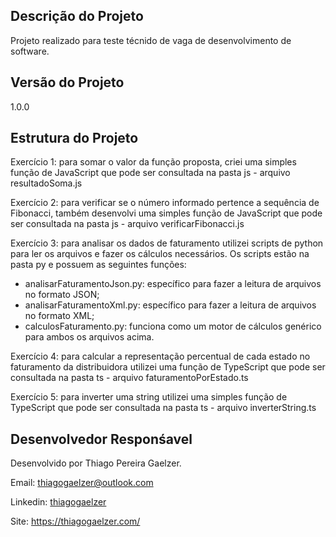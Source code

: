 ## Descrição do Projeto 

Projeto realizado para teste técnido de vaga de desenvolvimento de software.

## Versão do Projeto 

1.0.0

## Estrutura do Projeto 

Exercício 1: para somar o valor da função proposta, criei uma simples função de JavaScript que pode ser consultada na pasta js - arquivo resultadoSoma.js

Exercício 2: para verificar se o número informado pertence a sequência de Fibonacci, também desenvolvi uma simples função de JavaScript que pode ser consultada na pasta js - arquivo verificarFibonacci.js

Exercício 3: para analisar os dados de faturamento utilizei scripts de python para ler os arquivos e fazer os cálculos necessários. Os scripts estão na pasta py e possuem as seguintes funções:

- analisarFaturamentoJson.py: específico para fazer a leitura de arquivos no formato JSON;
- analisarFaturamentoXml.py: específico para fazer a leitura de arquivos no formato XML;
- calculosFaturamento.py: funciona como um motor de cálculos genérico para ambos os arquivos acima.

Exercício 4: para calcular a representação percentual de cada estado no faturamento da distribuidora utilizei uma função de TypeScript que pode ser consultada na pasta ts - arquivo faturamentoPorEstado.ts

Exercício 5: para inverter uma string utilizei uma simples função de TypeScript que pode ser consultada na pasta ts - arquivo inverterString.ts

## Desenvolvedor Responśavel

Desenvolvido por Thiago Pereira Gaelzer.

Email: <thiagogaelzer@outlook.com>

Linkedin: [thiagogaelzer]

Site: <https://thiagogaelzer.com/>

[thiagogaelzer]: <https://www.linkedin.com/in/thiago-gaelzer-0bb496320>
